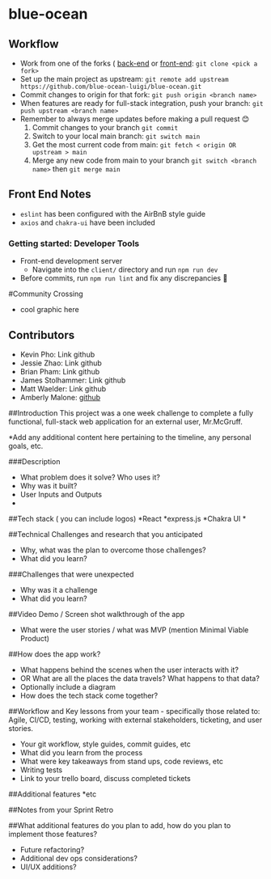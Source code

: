 # blue-ocean

## Workflow

* Work from one of the forks ( [back-end](https://github.com/blue-ocean-luigi/back-end) or [front-end](https://github.com/blue-ocean-luigi/front-end): `git clone <pick a fork>`
* Set up the main project as upstream: `git remote add upstream https://github.com/blue-ocean-luigi/blue-ocean.git`
* Commit changes to origin for that fork: `git push origin <branch name>`
* When features are ready for full-stack integration, push your branch: `git push upstream <branch name>`
* Remember to always merge updates before making a pull request 😊
  1. Commit changes to your branch `git commit`
  2. Switch to your local main branch: `git switch main`
  3. Get the most current code from main: `git fetch < origin OR upstream > main`
  4. Merge any new code from main to your branch `git switch <branch name>` then `git merge main`

## Front End Notes

* `eslint` has been configured with the AirBnB style guide
* `axios` and `chakra-ui` have been included

### Getting started: Developer Tools

* Front-end development server
  - Navigate into the `client/` directory and run `npm run dev`
* Before commits, run `npm run lint` and fix any discrepancies 🙏


#Community Crossing
 - cool graphic here
## Contributors
  * Kevin Pho: Link github
  * Jessie Zhao: Link github
  * Brian Pham: Link github
  * James Stolhammer: Link github
  * Matt Waelder: Link github
  * Amberly Malone: [github](https://github.com/amberlyM)

##Introduction
This project was a one week challenge to complete a fully functional, full-stack web application for an external user, Mr.McGruff.

  *Add any additional content here pertaining to the timeline, any personal goals, etc.

###Description
* What problem does it solve? Who uses it?
* Why was it built?
* User Inputs and Outputs
*

##Tech stack ( you can include logos)
  *React
  *express.js
  *Chakra UI
  *

##Technical Challenges and research that you anticipated
  * Why, what was the plan to overcome those challenges?
  * What did you learn?

###Challenges that were unexpected
  * Why was it a challenge
  * What did you learn?

##Video Demo / Screen shot walkthrough of the app
  * What were the user stories /  what was MVP (mention Minimal Viable Product)

##How does the app work?
  * What happens behind the scenes when the user interacts with it?
  * OR What are all the places the data travels?  What happens to that data?
  * Optionally include a diagram
  * How does the tech stack come together?

##Workflow and Key lessons from your team - specifically those related to: Agile, CI/CD, testing, working with external stakeholders, ticketing, and user stories.
  * Your git workflow, style guides, commit guides, etc
  * What did you learn from the process
  * What were key takeaways from stand ups, code reviews, etc
  * Writing tests
  * Link to your trello board, discuss completed tickets

##Additional features
  *etc

##Notes from your Sprint Retro

##What additional features do you plan to add, how do you plan to implement those features?
  * Future refactoring?
  * Additional dev ops considerations?
  * UI/UX additions?